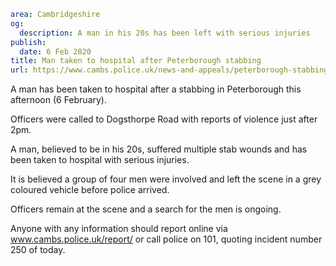 ```yaml
area: Cambridgeshire
og:
  description: A man in his 20s has been left with serious injuries
publish:
  date: 6 Feb 2020
title: Man taken to hospital after Peterborough stabbing
url: https://www.cambs.police.uk/news-and-appeals/peterborough-stabbing-witness-appeal
```

A man has been taken to hospital after a stabbing in Peterborough this afternoon (6 February).

Officers were called to Dogsthorpe Road with reports of violence just after 2pm.

A man, believed to be in his 20s, suffered multiple stab wounds and has been taken to hospital with serious injuries.

It is believed a group of four men were involved and left the scene in a grey coloured vehicle before police arrived.

Officers remain at the scene and a search for the men is ongoing.

Anyone with any information should report online via www.cambs.police.uk/report/ or call police on 101, quoting incident number 250 of today.
